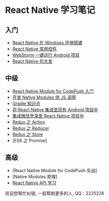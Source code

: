 # React Native 学习笔记
## 入门
* [React Native 在 Windows 环境搭建](https://github.com/Kennytian/learning-react-native/blob/master/environment/config-environment-on-windows.md)
* [React Native 常用控件](https://github.com/Kennytian/learning-react-native/blob/master/components/popular-component.md)
* [WebStorm 一键运行 Android 项目](https://github.com/Kennytian/learning-react-native/blob/master/ide/webstorm/run_with_npm.md)
* [React Native 坑大发](https://github.com/Kennytian/learning-react-native/blob/master/environment/react_native_pit.md)

## 中级
* [React Native Module for CodePush 入门](https://github.com/Kennytian/learning-react-native/blob/master/components/code-push-basic.md)
* [开发 Native Modules 供 JS 调用](https://github.com/Kennytian/learning-react-native/blob/master/components/develop_native_modules.md)
* [Gradle 知识点](https://github.com/Kennytian/learning-react-native/blob/master/gradle/gradle-basic.md)
* [将 React Native 集成至现有 Android 项目中](https://github.com/Kennytian/embedded)
* [集成微信登录至 React Native 项目中](https://github.com/Kennytian/learning-react-native/blob/master/components/login_with_wechat.md)
* [Redux 之 Action](https://github.com/Kennytian/learning-react-native/blob/master/redux/action.md)
* [Redux 之 Reducer](https://github.com/Kennytian/learning-react-native/blob/master/redux/reducer.md)
* [Redux 之 Store](https://github.com/Kennytian/learning-react-native/blob/master/redux/store.md)
* [ES6 之 Promise]

## 高级
* [React Native Module for CodePush 实战]
* [Native Modules 原理]
* [React Native API 学习](https://github.com/Kennytian/learning-react-native/blob/master/api/react-native-api.md)

欢迎您帮忙纠错, 一起帮助更多的人, QQ：2225226

